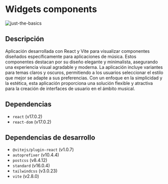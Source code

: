 # Widgets components

![just-the-basics](https://github.com/frankuxui/music-widgets-components/blob/main/src/cover.jpg)

## Descripción

Aplicación desarrollada con React y Vite para visualizar componentes diseñados específicamente para aplicaciones de música. Estos componentes destacan por su diseño elegante y minimalista, asegurando una experiencia visual agradable y moderna. La aplicación incluye variantes para temas claros y oscuros, permitiendo a los usuarios seleccionar el estilo que mejor se adapte a sus preferencias. Con un enfoque en la simplicidad y la estética, esta aplicación proporciona una solución flexible y atractiva para la creación de interfaces de usuario en el ámbito musical.

## Dependencias

- `react` (v17.0.2)
- `react-dom` (v17.0.2)

## Dependencias de desarrollo

- `@vitejs/plugin-react` (v1.0.7)
- `autoprefixer` (v10.4.4)
- `postcss` (v8.4.12)
- `standard` (v16.0.4)
- `tailwindcss` (v3.0.23)
- `vite` (v2.8.0)
